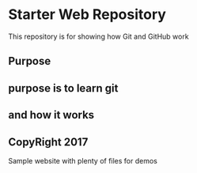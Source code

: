 # Starter Web Repository

This repository is for showing how Git and GitHub work

## Purpose
## purpose is to learn git 
## and how it works
## CopyRight 2017
Sample website with plenty of files for demos